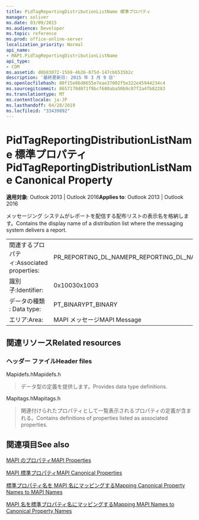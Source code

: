 ```yaml
---
title: PidTagReportingDistributionListName 標準プロパティ
manager: soliver
ms.date: 03/09/2015
ms.audience: Developer
ms.topic: reference
ms.prod: office-online-server
localization_priority: Normal
api_name:
- MAPI.PidTagReportingDistributionListName
api_type:
- COM
ms.assetid: d8b83072-15b9-4b26-875d-147cb6535b2c
description: '最終更新日: 2015 年 3 月 9 日'
ms.openlocfilehash: 80f15e86d8655e7eae37002f5e322e45944234c4
ms.sourcegitcommit: 8657170d071f9bcf680aba50b9c07f2a4fb82283
ms.translationtype: MT
ms.contentlocale: ja-JP
ms.lasthandoff: 04/28/2019
ms.locfileid: "33439892"
---
```

# <a name="pidtagreportingdistributionlistname-canonical-property"></a><span data-ttu-id="ad4a1-103">PidTagReportingDistributionListName 標準プロパティ</span><span class="sxs-lookup"><span data-stu-id="ad4a1-103">PidTagReportingDistributionListName Canonical Property</span></span>

  
  
<span data-ttu-id="ad4a1-104">**適用対象**: Outlook 2013 | Outlook 2016</span><span class="sxs-lookup"><span data-stu-id="ad4a1-104">**Applies to**: Outlook 2013 | Outlook 2016</span></span> 
  
<span data-ttu-id="ad4a1-105">メッセージング システムがレポートを配信する配布リストの表示名を格納します。</span><span class="sxs-lookup"><span data-stu-id="ad4a1-105">Contains the display name of a distribution list where the messaging system delivers a report.</span></span>
  
|||
|:-----|:-----|
|<span data-ttu-id="ad4a1-106">関連するプロパティ:</span><span class="sxs-lookup"><span data-stu-id="ad4a1-106">Associated properties:</span></span>  <br/> |<span data-ttu-id="ad4a1-107">PR_REPORTING_DL_NAME</span><span class="sxs-lookup"><span data-stu-id="ad4a1-107">PR_REPORTING_DL_NAME</span></span>  <br/> |
|<span data-ttu-id="ad4a1-108">識別子:</span><span class="sxs-lookup"><span data-stu-id="ad4a1-108">Identifier:</span></span>  <br/> |<span data-ttu-id="ad4a1-109">0x1003</span><span class="sxs-lookup"><span data-stu-id="ad4a1-109">0x1003</span></span>  <br/> |
|<span data-ttu-id="ad4a1-110">データの種類 : </span><span class="sxs-lookup"><span data-stu-id="ad4a1-110">Data type:</span></span>  <br/> |<span data-ttu-id="ad4a1-111">PT_BINARY</span><span class="sxs-lookup"><span data-stu-id="ad4a1-111">PT_BINARY</span></span>  <br/> |
|<span data-ttu-id="ad4a1-112">エリア:</span><span class="sxs-lookup"><span data-stu-id="ad4a1-112">Area:</span></span>  <br/> |<span data-ttu-id="ad4a1-113">MAPI メッセージ</span><span class="sxs-lookup"><span data-stu-id="ad4a1-113">MAPI Message</span></span>  <br/> |
   
## <a name="related-resources"></a><span data-ttu-id="ad4a1-114">関連リソース</span><span class="sxs-lookup"><span data-stu-id="ad4a1-114">Related resources</span></span>

### <a name="header-files"></a><span data-ttu-id="ad4a1-115">ヘッダー ファイル</span><span class="sxs-lookup"><span data-stu-id="ad4a1-115">Header files</span></span>

<span data-ttu-id="ad4a1-116">Mapidefs.h</span><span class="sxs-lookup"><span data-stu-id="ad4a1-116">Mapidefs.h</span></span>
  
> <span data-ttu-id="ad4a1-117">データ型の定義を提供します。</span><span class="sxs-lookup"><span data-stu-id="ad4a1-117">Provides data type definitions.</span></span>
    
<span data-ttu-id="ad4a1-118">Mapitags.h</span><span class="sxs-lookup"><span data-stu-id="ad4a1-118">Mapitags.h</span></span>
  
> <span data-ttu-id="ad4a1-119">関連付けられたプロパティとして一覧表示されるプロパティの定義が含まれる。</span><span class="sxs-lookup"><span data-stu-id="ad4a1-119">Contains definitions of properties listed as associated properties.</span></span>
    
## <a name="see-also"></a><span data-ttu-id="ad4a1-120">関連項目</span><span class="sxs-lookup"><span data-stu-id="ad4a1-120">See also</span></span>



[<span data-ttu-id="ad4a1-121">MAPI のプロパティ</span><span class="sxs-lookup"><span data-stu-id="ad4a1-121">MAPI Properties</span></span>](mapi-properties.md)
  
[<span data-ttu-id="ad4a1-122">MAPI 標準プロパティ</span><span class="sxs-lookup"><span data-stu-id="ad4a1-122">MAPI Canonical Properties</span></span>](mapi-canonical-properties.md)
  
[<span data-ttu-id="ad4a1-123">標準プロパティ名を MAPI 名にマッピングする</span><span class="sxs-lookup"><span data-stu-id="ad4a1-123">Mapping Canonical Property Names to MAPI Names</span></span>](mapping-canonical-property-names-to-mapi-names.md)
  
[<span data-ttu-id="ad4a1-124">MAPI 名を標準プロパティ名にマッピングする</span><span class="sxs-lookup"><span data-stu-id="ad4a1-124">Mapping MAPI Names to Canonical Property Names</span></span>](mapping-mapi-names-to-canonical-property-names.md)

